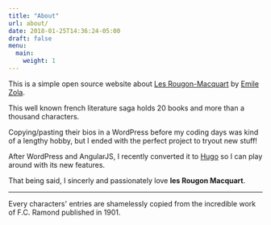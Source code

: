 ```yaml
---
title: "About"
url: about/
date: 2018-01-25T14:36:24-05:00
draft: false
menu:
  main:
    weight: 1
---
```


This is a simple open source website about [Les Rougon-Macquart](https://en.wikipedia.org/wiki/Les_Rougon-Macquart) by [Emile Zola](https://en.wikipedia.org/wiki/%C3%89mile_Zola).

This well known french literature saga holds 20 books and more than a thousand characters.

Copying/pasting their bios in a WordPress before my coding days was kind of a lengthy hobby, but I ended with the perfect project to tryout new stuff!

After WordPress and AngularJS, I recently converted it to [Hugo](https://gohugo.io/) so I can play around with its new features.

That being said, I sincerly and passionately love **les Rougon Macquart**.

----

Every characters' entries are shamelessly copied from the incredible work of F.C. Ramond published in 1901.